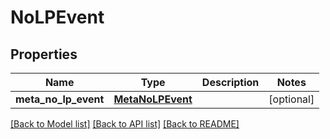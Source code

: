 # NoLPEvent

## Properties
Name | Type | Description | Notes
------------ | ------------- | ------------- | -------------
**meta_no_lp_event** | [**MetaNoLPEvent**](MetaNoLPEvent.md) |  | [optional] 

[[Back to Model list]](../README.md#documentation-for-models) [[Back to API list]](../README.md#documentation-for-api-endpoints) [[Back to README]](../README.md)


